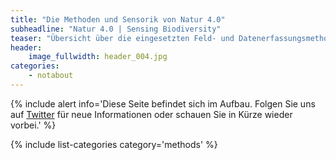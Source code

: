 ```yaml
---
title: "Die Methoden und Sensorik von Natur 4.0"
subheadline: "Natur 4.0 | Sensing Biodiversity"
teaser: "Übersicht über die eingesetzten Feld- und Datenerfassungsmethoden, die entwickelten Sensorsysteme und die verwendeten Datenanalysemethoden in Natur 4.0."
header:
    image_fullwidth: header_004.jpg
categories:
    - notabout
---
```


{% include alert info='Diese Seite befindet sich im Aufbau. Folgen Sie uns auf [Twitter](https://twitter.com/Nature40Lab) für neue Informationen oder schauen Sie in Kürze wieder vorbei.' %}


{% include list-categories category='methods' %}



